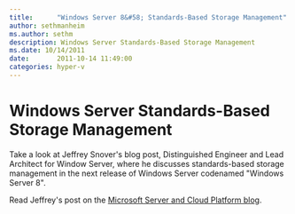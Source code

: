 ```yaml
---
title:      "Windows Server 8&#58; Standards-Based Storage Management"
author: sethmanheim
ms.author: sethm
description: Windows Server Standards-Based Storage Management
ms.date: 10/14/2011
date:       2011-10-14 11:49:00
categories: hyper-v
---
```

# Windows Server Standards-Based Storage Management

Take a look at Jeffrey Snover's blog post, Distinguished Engineer and Lead Architect for Window Server, where he discusses standards-based storage management in the next release of Windows Server codenamed "Windows Server 8".

  
Read Jeffrey's post on the [Microsoft Server and Cloud Platform blog](http://bit.ly/pxC85J).
